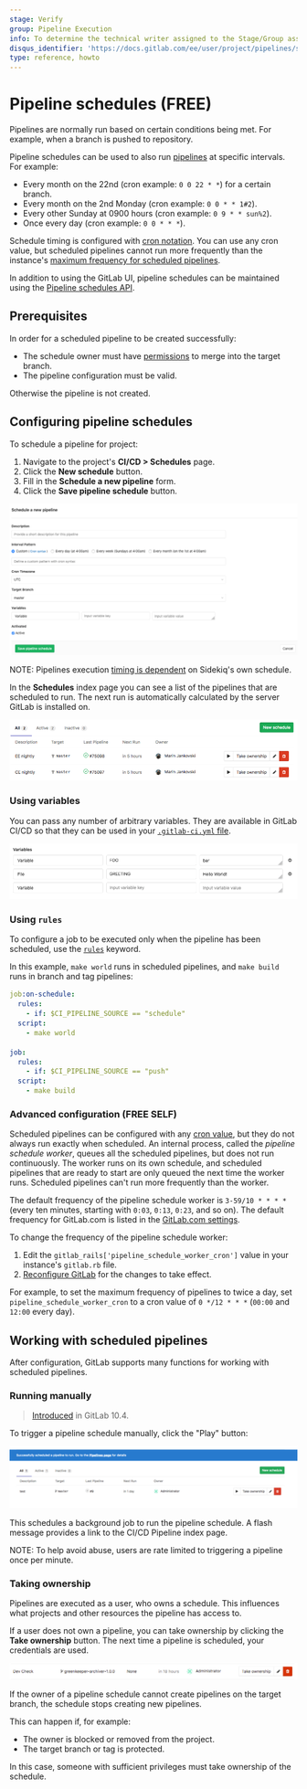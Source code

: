 ```yaml
---
stage: Verify
group: Pipeline Execution
info: To determine the technical writer assigned to the Stage/Group associated with this page, see https://about.gitlab.com/handbook/engineering/ux/technical-writing/#assignments
disqus_identifier: 'https://docs.gitlab.com/ee/user/project/pipelines/schedules.html'
type: reference, howto
---
```


# Pipeline schedules **(FREE)**

Pipelines are normally run based on certain conditions being met. For example, when a branch is pushed to repository.

Pipeline schedules can be used to also run [pipelines](index.md) at specific intervals. For example:

- Every month on the 22nd (cron example: `0 0 22 * *`) for a certain branch.
- Every month on the 2nd Monday (cron example: `0 0 * * 1#2`).
- Every other Sunday at 0900 hours (cron example: `0 9 * * sun%2`).
- Once every day (cron example: `0 0 * * *`).

Schedule timing is configured with [cron notation](../../topics/cron/index.md).
You can use any cron value, but scheduled pipelines cannot run more frequently
than the instance's [maximum frequency for scheduled pipelines](#advanced-configuration).

In addition to using the GitLab UI, pipeline schedules can be maintained using the
[Pipeline schedules API](../../api/pipeline_schedules.md).

## Prerequisites

In order for a scheduled pipeline to be created successfully:

- The schedule owner must have [permissions](../../user/permissions.md) to merge into the target branch.
- The pipeline configuration must be valid.

Otherwise the pipeline is not created.

## Configuring pipeline schedules

To schedule a pipeline for project:

1. Navigate to the project's **CI/CD > Schedules** page.
1. Click the **New schedule** button.
1. Fill in the **Schedule a new pipeline** form.
1. Click the **Save pipeline schedule** button.

![New Schedule Form](img/pipeline_schedules_new_form.png)

NOTE:
Pipelines execution [timing is dependent](#advanced-configuration) on Sidekiq's own schedule.

In the **Schedules** index page you can see a list of the pipelines that are
scheduled to run. The next run is automatically calculated by the server GitLab
is installed on.

![Schedules list](img/pipeline_schedules_list.png)

### Using variables

You can pass any number of arbitrary variables. They are available in
GitLab CI/CD so that they can be used in your [`.gitlab-ci.yml` file](../../ci/yaml/index.md).

![Scheduled pipeline variables](img/pipeline_schedule_variables.png)

### Using `rules`

To configure a job to be executed only when the pipeline has been
scheduled, use the [`rules`](../yaml/index.md#rules) keyword.

In this example, `make world` runs in scheduled pipelines, and `make build`
runs in branch and tag pipelines:

```yaml
job:on-schedule:
  rules:
    - if: $CI_PIPELINE_SOURCE == "schedule"
  script:
    - make world

job:
  rules:
    - if: $CI_PIPELINE_SOURCE == "push"
  script:
    - make build
```

### Advanced configuration **(FREE SELF)**

Scheduled pipelines can be configured with any [cron value](../../topics/cron/index.md),
but they do not always run exactly when scheduled. An internal process, called the
_pipeline schedule worker_, queues all the scheduled pipelines, but does not
run continuously. The worker runs on its own schedule, and scheduled pipelines that
are ready to start are only queued the next time the worker runs. Scheduled pipelines
can't run more frequently than the worker.

The default frequency of the pipeline schedule worker is `3-59/10 * * * *` (every ten minutes,
starting with `0:03`, `0:13`, `0:23`, and so on). The default frequency for GitLab.com
is listed in the [GitLab.com settings](../../user/gitlab_com/index.md#gitlab-cicd).

To change the frequency of the pipeline schedule worker:

1. Edit the `gitlab_rails['pipeline_schedule_worker_cron']` value in your instance's `gitlab.rb` file.
1. [Reconfigure GitLab](../../administration/restart_gitlab.md#omnibus-gitlab-reconfigure) for the changes to take effect.

For example, to set the maximum frequency of pipelines to twice a day, set `pipeline_schedule_worker_cron`
to a cron value of `0 */12 * * *` (`00:00` and `12:00` every day).

## Working with scheduled pipelines

After configuration, GitLab supports many functions for working with scheduled pipelines.

### Running manually

> [Introduced](https://gitlab.com/gitlab-org/gitlab-foss/-/merge_requests/15700) in GitLab 10.4.

To trigger a pipeline schedule manually, click the "Play" button:

![Play Pipeline Schedule](img/pipeline_schedule_play.png)

This schedules a background job to run the pipeline schedule. A flash
message provides a link to the CI/CD Pipeline index page.

NOTE:
To help avoid abuse, users are rate limited to triggering a pipeline once per
minute.

### Taking ownership

Pipelines are executed as a user, who owns a schedule. This influences what projects and other resources the pipeline has access to.

If a user does not own a pipeline, you can take ownership by clicking the **Take ownership** button.
The next time a pipeline is scheduled, your credentials are used.

![Schedules list](img/pipeline_schedules_ownership.png)

If the owner of a pipeline schedule cannot create
pipelines on the target branch, the schedule stops creating new
pipelines.

This can happen if, for example:

- The owner is blocked or removed from the project.
- The target branch or tag is protected.

In this case, someone with sufficient privileges must take ownership of the
schedule.

<!-- ## Troubleshooting

Include any troubleshooting steps that you can foresee. If you know beforehand what issues
one might have when setting this up, or when something is changed, or on upgrading, it's
important to describe those, too. Think of things that may go wrong and include them here.
This is important to minimize requests for support, and to avoid doc comments with
questions that you know someone might ask.

Each scenario can be a third-level heading, e.g. `### Getting error message X`.
If you have none to add when creating a doc, leave this section in place
but commented out to help encourage others to add to it in the future. -->
